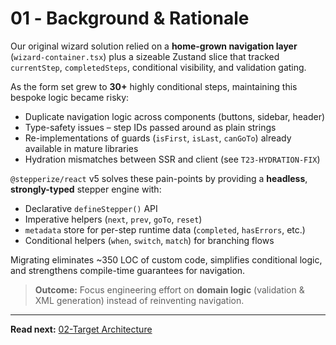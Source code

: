 # 01 ‑ Background & Rationale

Our original wizard solution relied on a **home-grown navigation layer** (`wizard-container.tsx`) plus a sizeable Zustand slice that tracked `currentStep`, `completedSteps`, conditional visibility, and validation gating.  

As the form set grew to **30+** highly conditional steps, maintaining this bespoke logic became risky:

* Duplicate navigation logic across components (buttons, sidebar, header)
* Type-safety issues – step IDs passed around as plain strings
* Re-implementations of guards (`isFirst`, `isLast`, `canGoTo`) already available in mature libraries
* Hydration mismatches between SSR and client (see `T23-HYDRATION-FIX`)

`@stepperize/react` v5 solves these pain-points by providing a **headless**, **strongly-typed** stepper engine with:

* Declarative `defineStepper()` API
* Imperative helpers (`next`, `prev`, `goTo`, `reset`)
* `metadata` store for per-step runtime data (`completed`, `hasErrors`, etc.)
* Conditional helpers (`when`, `switch`, `match`) for branching flows

Migrating eliminates ~350 LOC of custom code, simplifies conditional logic, and strengthens compile-time guarantees for navigation.  

> **Outcome:** Focus engineering effort on **domain logic** (validation & XML generation) instead of reinventing navigation.  

---

**Read next:** [02-Target Architecture](./02-target-architecture.md) 